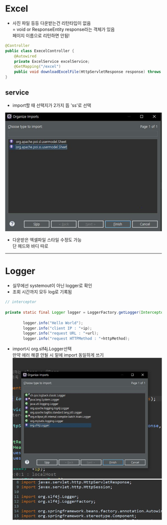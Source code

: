 # Excel

- 사진 파일 등등 다운받는건 리턴타입이 없음  
= void or ResponseEntity response라는 객체가 있음  
페이지 이름으로 리턴하면 안됨!

```java
@Controller 
public class ExecelController {
	@Autowired
	private ExcelService excelService;
	@GetMapping("/excel")
	public void downloadExcelFile(HttpServletResponse response) throws Exception
}
```
## service 
- import할 때 선택지가 2가지 뜸 'ss'로 선택

![excel_01](img/excel_01.JPG)

- 다운받은 엑셀파일 스타일 수정도 가능  
단 헤드와 바디 따로 


---
# Logger
- 실무에선 systemout이 아닌 logger로 확인
- 조회 시간까지 모두 log로 기록됨
```java
// interceptor

private static final Logger logger = LoggerFactory.getLogger(Interceptor.class);

		logger.info("Hello World");
		logger.info("client IP : "+ip);
		logger.info("request URL : "+url);
		logger.info("request HTTPMethod : "+httpMethod);

```
- import시 org.slf4j.Logger선택  
만약 에러 해결 안될 시 밑에 import 동일하게 쓰기
![logger_01](img/logger_01.JPG)
![logger_02](img/logger_02.JPG)

